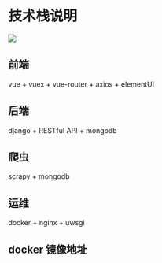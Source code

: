 # 技术栈说明


![](https://github.com/NeverMoes/suidu/blob/master/docs/suidu.png)

## 前端
vue + vuex + vue-router + axios + elementUI
## 后端
django + RESTful API + mongodb
## 爬虫
scrapy + mongodb
## 运维
docker + nginx + uwsgi
## docker 镜像地址
